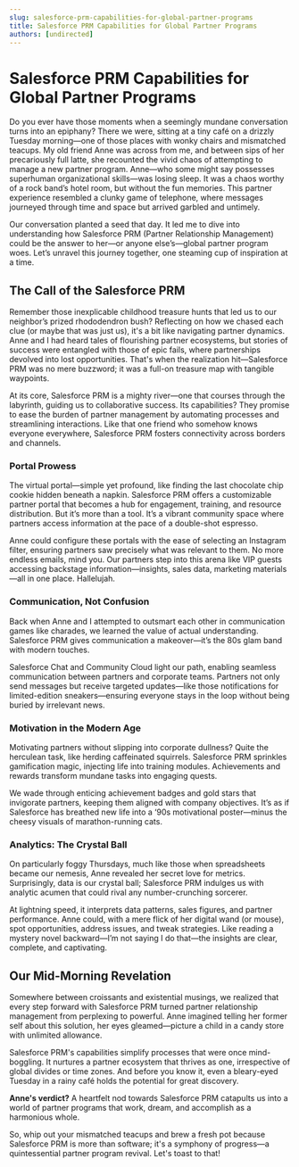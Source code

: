 ```yaml
---
slug: salesforce-prm-capabilities-for-global-partner-programs
title: Salesforce PRM Capabilities for Global Partner Programs
authors: [undirected]
---
```



# Salesforce PRM Capabilities for Global Partner Programs

Do you ever have those moments when a seemingly mundane conversation turns into an epiphany? There we were, sitting at a tiny café on a drizzly Tuesday morning—one of those places with wonky chairs and mismatched teacups. My old friend Anne was across from me, and between sips of her precariously full latte, she recounted the vivid chaos of attempting to manage a new partner program. Anne—who some might say possesses superhuman organizational skills—was losing sleep. It was a chaos worthy of a rock band’s hotel room, but without the fun memories. This partner experience resembled a clunky game of telephone, where messages journeyed through time and space but arrived garbled and untimely.

Our conversation planted a seed that day. It led me to dive into understanding how Salesforce PRM (Partner Relationship Management) could be the answer to her—or anyone else’s—global partner program woes. Let’s unravel this journey together, one steaming cup of inspiration at a time.

## The Call of the Salesforce PRM

Remember those inexplicable childhood treasure hunts that led us to our neighbor’s prized rhododendron bush? Reflecting on how we chased each clue (or maybe that was just us), it's a bit like navigating partner dynamics. Anne and I had heard tales of flourishing partner ecosystems, but stories of success were entangled with those of epic fails, where partnerships devolved into lost opportunities. That's when the realization hit—Salesforce PRM was no mere buzzword; it was a full-on treasure map with tangible waypoints.

At its core, Salesforce PRM is a mighty river—one that courses through the labyrinth, guiding us to collaborative success. Its capabilities? They promise to ease the burden of partner management by automating processes and streamlining interactions. Like that one friend who somehow knows everyone everywhere, Salesforce PRM fosters connectivity across borders and channels.

### Portal Prowess

The virtual portal—simple yet profound, like finding the last chocolate chip cookie hidden beneath a napkin. Salesforce PRM offers a customizable partner portal that becomes a hub for engagement, training, and resource distribution. But it’s more than a tool. It’s a vibrant community space where partners access information at the pace of a double-shot espresso.

Anne could configure these portals with the ease of selecting an Instagram filter, ensuring partners saw precisely what was relevant to them. No more endless emails, mind you. Our partners step into this arena like VIP guests accessing backstage information—insights, sales data, marketing materials—all in one place. Hallelujah.

### Communication, Not Confusion

Back when Anne and I attempted to outsmart each other in communication games like charades, we learned the value of actual understanding. Salesforce PRM gives communication a makeover—it’s the 80s glam band with modern touches.

Salesforce Chat and Community Cloud light our path, enabling seamless communication between partners and corporate teams. Partners not only send messages but receive targeted updates—like those notifications for limited-edition sneakers—ensuring everyone stays in the loop without being buried by irrelevant news.

### Motivation in the Modern Age

Motivating partners without slipping into corporate dullness? Quite the herculean task, like herding caffeinated squirrels. Salesforce PRM sprinkles gamification magic, injecting life into training modules. Achievements and rewards transform mundane tasks into engaging quests.

We wade through enticing achievement badges and gold stars that invigorate partners, keeping them aligned with company objectives. It’s as if Salesforce has breathed new life into a ‘90s motivational poster—minus the cheesy visuals of marathon-running cats.

### Analytics: The Crystal Ball

On particularly foggy Thursdays, much like those when spreadsheets became our nemesis, Anne revealed her secret love for metrics. Surprisingly, data is our crystal ball; Salesforce PRM indulges us with analytic acumen that could rival any number-crunching sorcerer.

At lightning speed, it interprets data patterns, sales figures, and partner performance. Anne could, with a mere flick of her digital wand (or mouse), spot opportunities, address issues, and tweak strategies. Like reading a mystery novel backward—I’m not saying I do that—the insights are clear, complete, and captivating.

## Our Mid-Morning Revelation

Somewhere between croissants and existential musings, we realized that every step forward with Salesforce PRM turned partner relationship management from perplexing to powerful. Anne imagined telling her former self about this solution, her eyes gleamed—picture a child in a candy store with unlimited allowance.

Salesforce PRM's capabilities simplify processes that were once mind-boggling. It nurtures a partner ecosystem that thrives as one, irrespective of global divides or time zones. And before you know it, even a bleary-eyed Tuesday in a rainy café holds the potential for great discovery.

**Anne's verdict?** A heartfelt nod towards Salesforce PRM catapults us into a world of partner programs that work, dream, and accomplish as a harmonious whole.

So, whip out your mismatched teacups and brew a fresh pot because Salesforce PRM is more than software; it's a symphony of progress—a quintessential partner program revival. Let's toast to that!